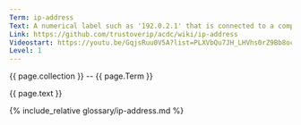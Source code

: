 ```yaml
---
Term: ip-address
Text: A numerical label such as '192.0.2.1' that is connected to a computer network that uses the Internet Protocol for communication
Link: https://github.com/trustoverip/acdc/wiki/ip-address
Videostart: https://youtu.be/GqjsRuu0V5A?list=PLXVbQu7JH_LHVhs0rZ9Bb8ocyKlPljkaG&t=33m42s
Level: 1
---
```


{{ page.collection }} -- {{ page.Term }}

   {{ page.text }}

{% include_relative glossary/ip-address.md %}
